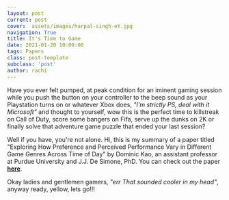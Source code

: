 ```yaml
---
layout: post
current: post
cover:  assets/images/harpal-singh-eY.jpg
navigation: True
title: It's Time to Game
date: 2021-01-20 10:00:00
tags: Papers
class: post-template
subclass: 'post'
author: rachi
---
```


Have you ever felt pumped, at peak condition for an iminent gaming session while you push the button on your controller to the beep sound as your Playstation turns on or whatever Xbox does, _"I'm strictly PS, deal with it Microsoft"_ and thought to yourself, wow this is the perfect time to killstreak on Call of Duty, score some bangers on Fifa, serve up the dunks on 2K or finally solve that adventure game puzzle that ended your last session? 

Well if you have, you're not alone. Hi, this is my summary of a paper titled "Exploring How Preference and Perceived Performance Vary in Different Game Genres Across Time of Day" by Dominic Kao, an assistant professor at Purdue University and J.J. De Simone, PhD. You can check out the paper **[here](http://people.csail.mit.edu/dkao/pdf/kao2019fdg3.pdf)**. 

Okay ladies and gentlemen gamers, _"err That sounded cooler in my head"_, anyway ready, yellow, lets go!!!








